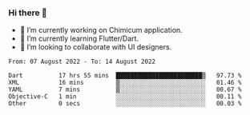 ### Hi there 👋

<!--
**devcat37/devcat37** is a ✨ _special_ ✨ repository because its `README.md` (this file) appears on your GitHub profile.-->


- 🔭 I’m currently working on Chimicum application.
- 🌱 I’m currently learning Flutter/Dart.
- 👯 I’m looking to collaborate with UI designers.
<!-- - 🤔 I’m looking for help with ... -->

<!--START_SECTION:waka-->

```text
From: 07 August 2022 - To: 14 August 2022

Dart          17 hrs 55 mins  ████████████████████████▒   97.73 %
XML           16 mins         ▒░░░░░░░░░░░░░░░░░░░░░░░░   01.46 %
YAML          7 mins          ▒░░░░░░░░░░░░░░░░░░░░░░░░   00.67 %
Objective-C   1 min           ░░░░░░░░░░░░░░░░░░░░░░░░░   00.11 %
Other         0 secs          ░░░░░░░░░░░░░░░░░░░░░░░░░   00.03 %
```

<!--END_SECTION:waka-->
